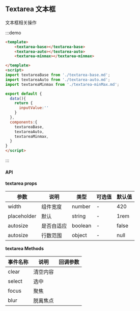 ## Textarea 文本框

文本框相关操作

:::demo 
```html
<template>
    <textarea-base></textarea-base>
    <textarea-auto></textarea-auto>
    <textarea-minmax></textarea-minmax>

</template>
<script>
import textareaBase from './textarea-base.md';
import textareaAuto from './textarea-auto.md';
import textareaMinmax from './textarea-minMax.md';

export default {
  data(){
    return {
      inputValue:''
    }
  },
  components:{
    textareaBase,
    textareaAuto,
    textareaMinmax,
  }
}
</script>
```
:::



#### API

**textarea props**

| 参数      | 说明          | 类型      | 可选值                           | 默认值  |
|---------- |-------------- |---------- |--------------------------------  |-------- |
| width | 组件宽度 | number | - | 420 |
| placeholder | 默认 | string | - | 1rem |
| autosize | 是否自适应 | boolean | - | false |
| autosize | 行数范围 | object | - | null |

**textarea Methods**

| 事件名称 | 说明 | 回调参数 |
|---------- |-------- |---------- |
| clear | 清空内容 |  |
| select | 选中 |  |
| focus | 聚焦 |  |
| blur | 脱离焦点 |  |


